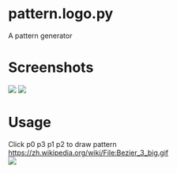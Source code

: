 # pattern.logo.py
A pattern generator


# Screenshots
<img src='https://raw.githubusercontent.com/guaxiao/pattern.logo.py/master/screenshots/pattern.png'></img>
<img src='https://raw.githubusercontent.com/guaxiao/pattern.logo.py/master/screenshots/heart.png'></img>

# Usage
Click p0 p3 p1 p2 to draw pattern
<br>
https://zh.wikipedia.org/wiki/File:Bezier_3_big.gif
<br>
<img src='https://upload.wikimedia.org/wikipedia/commons/d/db/B%C3%A9zier_3_big.gif'></img>
